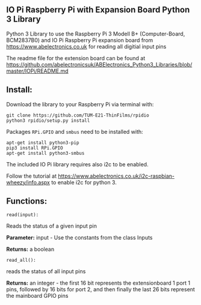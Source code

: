 IO Pi Raspberry Pi with Expansion Board Python 3 Library
---
Python 3 Library to use the Raspberry Pi 3 Modell B+ 
(Computer-Board, BCM2837B0) and IO Pi Raspberry Pi expansion board 
from https://www.abelectronics.co.uk for reading all digitial input pins

The readme file for the extension board can be found at
https://github.com/abelectronicsuk/ABElectronics_Python3_Libraries/blob/master/IOPi/README.md

Install:
---
Download the library to your Raspberry Pi via terminal with: 

```
git clone https://github.com/TUM-E21-ThinFilms/rpidio
python3 rpidio/setup.py install
```

Packages ```RPi.GPIO``` and ``smbus`` need to be installed with:
```
apt-get install python3-pip
pip3 install RPi.GPIO
apt-get install python3-smbus
```

The included IO Pi library requires also i2c to be enabled.

Follow the tutorial at 
https://www.abelectronics.co.uk/i2c-raspbian-wheezy/info.aspx
to enable i2c for python 3.

Functions:
---
```
read(input):
```
Reads the status of a given input pin

**Parameter:** input - Use the constants from the class Inputs

**Returns:** a boolean

```
read_all():
```
reads the status of all input pins

**Returns:** an integer - the first 16 bit represents the extensionboard 1 port 1 pins, followed by 16 bits for port 2, and then finally the last 26 bits represent the mainboard GPIO pins
